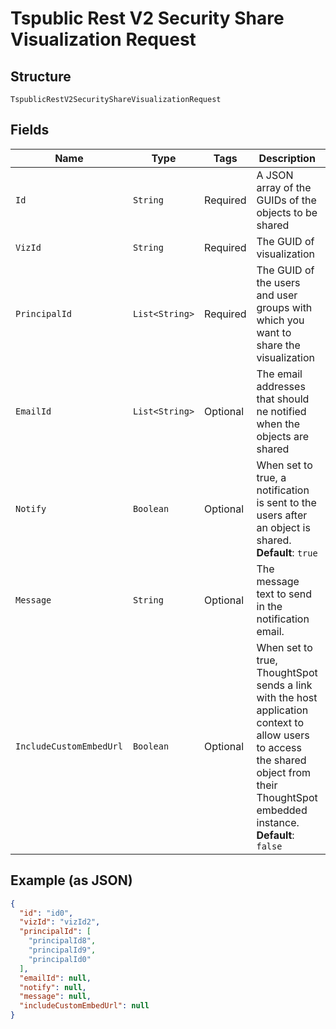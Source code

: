 
# Tspublic Rest V2 Security Share Visualization Request

## Structure

`TspublicRestV2SecurityShareVisualizationRequest`

## Fields

| Name | Type | Tags | Description | Getter | Setter |
|  --- | --- | --- | --- | --- | --- |
| `Id` | `String` | Required | A JSON array of the GUIDs of the objects to be shared | String getId() | setId(String id) |
| `VizId` | `String` | Required | The GUID of visualization | String getVizId() | setVizId(String vizId) |
| `PrincipalId` | `List<String>` | Required | The GUID of the users and user groups with which you want to share the visualization | List<String> getPrincipalId() | setPrincipalId(List<String> principalId) |
| `EmailId` | `List<String>` | Optional | The email addresses that should ne notified when the objects are shared | List<String> getEmailId() | setEmailId(List<String> emailId) |
| `Notify` | `Boolean` | Optional | When set to true, a notification is sent to the users after an object is shared.<br>**Default**: `true` | Boolean getNotify() | setNotify(Boolean notify) |
| `Message` | `String` | Optional | The message text to send in the notification email. | String getMessage() | setMessage(String message) |
| `IncludeCustomEmbedUrl` | `Boolean` | Optional | When set to true, ThoughtSpot sends a link with the host application context to allow users to access the shared object from their ThoughtSpot embedded instance.<br>**Default**: `false` | Boolean getIncludeCustomEmbedUrl() | setIncludeCustomEmbedUrl(Boolean includeCustomEmbedUrl) |

## Example (as JSON)

```json
{
  "id": "id0",
  "vizId": "vizId2",
  "principalId": [
    "principalId8",
    "principalId9",
    "principalId0"
  ],
  "emailId": null,
  "notify": null,
  "message": null,
  "includeCustomEmbedUrl": null
}
```

